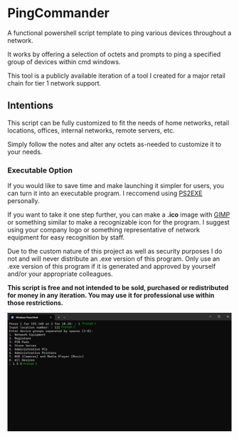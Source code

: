 # PingCommander
A functional powershell script template to ping various devices throughout a network.

It works by offering a selection of octets and prompts to ping a specified group of devices within cmd windows.

This tool is a publicly available iteration of a tool I created for a major retail chain for tier 1 network support.

## Intentions
This script can be fully customized to fit the needs of home networks, retail locations, offices, internal networks, remote servers, etc.

Simply follow the notes and alter any octets as-needed to customize it to your needs.

### Executable Option
If you would like to save time and make launching it simpler for users, you can turn it into an executable program. I reccomend using [PS2EXE](https://github.com/MScholtes/PS2EXE) personally. 

If you want to take it one step further, you can make a **.ico** image with [GIMP](https://www.gimp.org/) or something similar to make a recognizable icon for the program. I suggest using your company logo or something representative of network equipment for easy recognition by staff.

Due to the custom nature of this project as well as security purposes I do not and will never distribute an .exe version of this program. Only use an .exe version of this program if it is generated and approved by yourself and/or your appropriate colleagues.

**This script is free and not intended to be sold, purchased or redistributed for money in any iteration. You may use it for professional use within those restrictions.**

![Prompts](https://github.com/AlexandriasLibrary/PingCommander/blob/main/Prompts.png)
